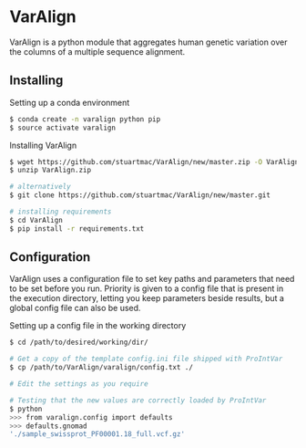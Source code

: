 # VarAlign
VarAlign is a python module that aggregates human genetic variation over the columns of a multiple sequence alignment.

## Installing

Setting up a conda environment
```sh
$ conda create -n varalign python pip
$ source activate varalign
```

Installing VarAlign

```sh
$ wget https://github.com/stuartmac/VarAlign/new/master.zip -O VarAlign.zip
$ unzip VarAlign.zip

# alternatively
$ git clone https://github.com/stuartmac/VarAlign/new/master.git

# installing requirements
$ cd VarAlign
$ pip install -r requirements.txt
```


## Configuration

VarAlign uses a configuration file to set key paths and parameters that need to be set before you run. Priority is given to a config file
that is present in the execution directory, letting you keep parameters beside results, but a global config file can also be used.

Setting up a config file in the working directory
```sh
$ cd /path/to/desired/working/dir/

# Get a copy of the template config.ini file shipped with ProIntVar
$ cp /path/to/VarAlign/varalign/config.txt ./

# Edit the settings as you require

# Testing that the new values are correctly loaded by ProIntVar
$ python
>>> from varalign.config import defaults
>>> defaults.gnomad
'./sample_swissprot_PF00001.18_full.vcf.gz'
```
